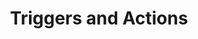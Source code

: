 ---
title: Triggers and Actions
redirect_to: https://ucfopen.github.io/Obojobo-Docs/releases/v3.4.0/authors/triggers_and_actions
---